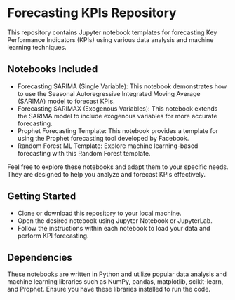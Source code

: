 # Forecasting KPIs Repository

This repository contains Jupyter notebook templates for forecasting Key Performance Indicators (KPIs) using various data analysis and machine learning techniques.

## Notebooks Included

- Forecasting SARIMA (Single Variable): This notebook demonstrates how to use the Seasonal Autoregressive Integrated Moving Average (SARIMA) model to forecast KPIs.
- Forecasting SARIMAX (Exogenous Variables): This notebook extends the SARIMA model to include exogenous variables for more accurate forecasting.
- Prophet Forecasting Template: This notebook provides a template for using the Prophet forecasting tool developed by Facebook.
- Random Forest ML Template: Explore machine learning-based forecasting with this Random Forest template.

Feel free to explore these notebooks and adapt them to your specific needs. They are designed to help you analyze and forecast KPIs effectively.

## Getting Started

- Clone or download this repository to your local machine.
- Open the desired notebook using Jupyter Notebook or JupyterLab.
- Follow the instructions within each notebook to load your data and perform KPI forecasting.

## Dependencies

These notebooks are written in Python and utilize popular data analysis and machine learning libraries such as NumPy, pandas, matplotlib, scikit-learn, and Prophet. Ensure you have these libraries installed to run the code.
